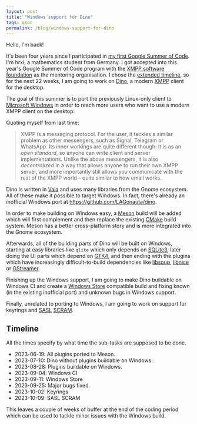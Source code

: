 ```yaml
---
layout: post
title: "Windows support for Dino"
tags: gsoc
permalink: /blog/windows-support-for-dino
---
```


Hello, I'm back!

It's been four years since I participated in [my first Google Summer of
Code](the-end). I'm hrxi, a mathematics student from Germany. I got accepted
into this year's Google Summer of Code program with the [XMPP software
foundation](https://xmpp.org/about/xmpp-standards-foundation/) as the mentoring
organisation. I chose the [extended
timeline](https://developers.google.com/open-source/gsoc/timeline), so for the
next 22 weeks, I am going to work on [Dino](https://dino.im/), a modern
[XMPP](https://en.wikipedia.org/wiki/XMPP) client for the desktop.

The goal of this summer is to port the previously Linux-only client to
[Microsoft Windows](https://en.wikipedia.org/wiki/Microsoft_Windows) in order
to reach more users who want to use a modern XMPP client on the desktop.

Quoting myself from last time:
> XMPP is a messaging protocol. For the user, it tackles a similar problem as
> other messengers, such as Signal, Telegram or WhatsApp. Its inner workings
> are quite different though: It is as an *open standard*, so anyone can write
> client and server implementations. Unlike the above messengers, it is also
> *decentralized* in a way that allows anyone to run their own XMPP server, and
> more importantly still allows you communicate with the rest of the XMPP world
> – quite similar to how email works.

Dino is written in
[Vala](https://en.wikipedia.org/wiki/Vala_(programming_language)) and uses many
libraries from the Gnome ecosystem. All of these make it possible to target
Windows. In fact, there's already an inofficial Windows port at
https://github.com/LAGonauta/dino.

In order to make building on Windows easy, a
[Meson](https://en.wikipedia.org/wiki/Meson_(software)) build will be added
which will first complement and then replace the existing
[CMake](https://en.wikipedia.org/wiki/CMake) build system. Meson has a better
cross-platform story and is more integrated into the Gnome ecosystem.

Afterwards, all of the building parts of Dino will be built on Windows,
starting at easy libraries like `qlite` which only depends on
[SQLite3](https://en.wikipedia.org/wiki/SQLite), later doing the UI parts which
depend on [GTK4](https://en.wikipedia.org/wiki/GTK), and then ending with the
plugins which have increasingly difficult-to-build dependencies like
[libsoup](https://wiki.gnome.org/Projects/libsoup),
[libnice](https://libnice.freedesktop.org/) or
[GStreamer](https://en.wikipedia.org/wiki/GStreamer).

Finishing up the Windows support, I am going to make Dino buildable on Windows
CI and create a [Windows Store](https://en.wikipedia.org/wiki/Microsoft_Store)
compatible build and fixing known (in the existing inofficial port) and unknown
bugs in Windows support.

Finally, unrelated to porting to Windows, I am going to work on support for
keyrings and
[SASL](https://en.wikipedia.org/wiki/Simple_Authentication_and_Security_Layer)
[SCRAM](https://en.wikipedia.org/wiki/Salted_Challenge_Response_Authentication_Mechanism).

Timeline
--------

All the times specify by what time the sub-tasks are supposed to be done.

- 2023-06-19: All plugins ported to Meson.
- 2023-07-10: Dino without plugins buildable on Windows.
- 2023-08-28: Plugins buildable on Windows.
- 2023-09-04: Windows CI
- 2023-09-11: Windows Store
- 2023-09-25: Major bugs fixed.
- 2023-10-02: Keyrings
- 2023-10-09: SASL SCRAM

This leaves a couple of weeks of buffer at the end of the coding period which
can be used to tackle minor issues with the Windows build.
